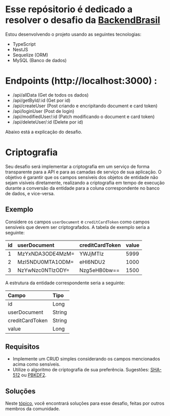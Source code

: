 # Esse repósitorio é dedicado a resolver o desafio da [BackendBrasil](https://github.com/backend-br/desafios?tab=readme-ov-file)

Estou desenvolvendo o projeto usando as seguintes tecnologias:

- TypeScript
- NestJS
- Sequelize (ORM)
- MySQL (Banco de dados)

# Endpoints (http://localhost:3000) :
  -  /api/allData (Get de todos os dados)
  -  /api/getById/:id (Get por id)
  -  /api/createUser (Post criando e encripitando document e card token)
  -  /api/loginUser (Post de login)
  -  /api/modifiedUser/:id (Patch modificando o document e card token)
  -  /api/deleteUser/:id (Delete por id)


Abaixo está a explicação do desafio.

# Criptografia

Seu desafio será implementar a criptografia em um serviço de forma transparente para a API e para as camadas de
serviço de sua aplicação. O objetivo é garantir que os campos sensíveis dos objetos de entidade não sejam visíveis
diretamente, realizando a criptografia em tempo de execução durante a conversão da entidade para a coluna correspondente
no banco de dados, e vice-versa.

## Exemplo

Considere os campos `userDocument` e `creditCardToken` como campos sensíveis que devem ser criptografados. A tabela de
exemplo seria a seguinte:

| id  | userDocument     | creditCardToken | value |
| :-- | :--------------- | :-------------- | :---- |
| 1   | MzYxNDA3ODE4MzM= | YWJjMTIz        | 5999  |
| 2   | MzI5NDU0MTA1ODM= | eHl6NDU2        | 1000  |
| 3   | NzYwNzc0NTIzODY= | Nzg5eHB0bw==    | 1500  |

A estrutura da entidade correspondente seria a seguinte:

| Campo           | Tipo   |
| :-------------- | :----- |
| id              | Long   |
| userDocument    | String |
| creditCardToken | String |
| value           | Long   |

## Requisitos

- Implemente um CRUD simples considerando os campos mencionados acima como sensíveis.
- Utilize o algoritmo de criptografia de sua preferência. Sugestões: [SHA-512](https://en.wikipedia.org/wiki/SHA-2) ou
  [PBKDF2](https://en.wikipedia.org/wiki/PBKDF2).

## Soluções

Neste [tópico](SOLUTIONS.md), você encontrará soluções para esse desafio, feitas por outros membros da comunidade.
